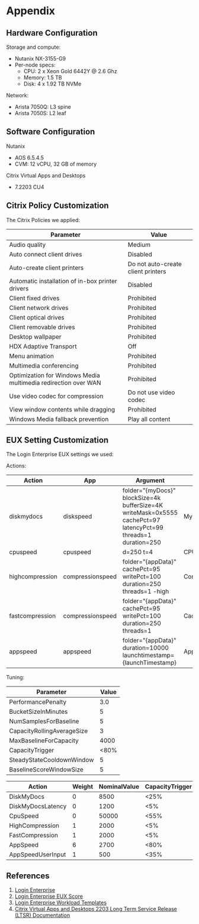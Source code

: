 # Appendix

## Hardware Configuration

Storage and compute:

- Nutanix NX-3155-G9
- Per-node specs:
  - CPU: 2 x Xeon Gold 6442Y @ 2.6 Ghz
  - Memory: 1.5 TB
  - Disk: 4 x 1.92 TB NVMe

Network:

- Arista 7050Q: L3 spine
- Arista 7050S: L2 leaf

## Software Configuration

Nutanix

- AOS 6.5.4.5
- CVM: 12 vCPU, 32 GB of memory

Citrix Virtual Apps and Desktops

- 7.2203 CU4

## Citrix Policy Customization

The Citrix Policies we applied:

| Parameter | Value |
| --- | --- |
| Audio quality | Medium |
| Auto connect client drives | Disabled |
| Auto-create client printers | Do not auto-create client printers |
| Automatic installation of in-box printer drivers | Disabled |
| Client fixed drives | Prohibited |
| Client network drives | Prohibited |
| Client optical drives | Prohibited |
| Client removable drives | Prohibited |
| Desktop wallpaper | Prohibited |
| HDX Adaptive Transport | Off |
| Menu animation | Prohibited |
| Multimedia conferencing | Prohibited |
| Optimization for Windows Media multimedia redirection over WAN | Prohibited |
| Use video codec for compression | Do not use video codec |
| View window contents while dragging | Prohibited |
| Windows Media fallback prevention | Play all content |

## EUX Setting Customization
The Login Enterprise EUX settings we used:

Actions:

| Action | App | Argument | Label |
| --- | --- | --- | --- | 
| diskmydocs | diskspeed | folder=\"{myDocs}\" blockSize=4k bufferSize=4K writeMask=0x5555 cachePct=97 latencyPct=99 threads=1 duration=250 | MyDocuments |
| cpuspeed | cpuspeed | d=250 t=4 | CPU |
| highcompression | compressionspeed | folder=\"{appData}\" cachePct=95 writePct=100 duration=250 threads=1 -high | Compression |
| fastcompression | compressionspeed | folder=\"{appData}\" cachePct=95 writePct=100 duration=250 threads=1 | CachedHighCompression |
| appspeed | appspeed | folder=\"{appData}\" duration=10000 launchtimestamp={launchTimestamp} | App |


Tuning:

| Parameter | Value |
| --- | --- |
  PerformancePenalty | 3.0 |
| BucketSizeInMinutes  | 5 |
| NumSamplesForBaseline | 5 |
| CapacityRollingAverageSize | 3 |
| MaxBaselineForCapacity | 4000 |
| CapacityTrigger | <80% |
| SteadyStateCooldownWindow | 5 |
| BaselineScoreWindowSize | 5 |

| Action | Weight | NominalValue | CapacityTrigger |
| --- | --- | --- | --- | 
| DiskMyDocs | 0 | 8500 | <25% | 
| DiskMyDocsLatency | 0 | 1200 | <5% | 
| CpuSpeed | 0 | 50000 | <55% | 
| HighCompression | 1 | 2000 | <5% | 
| FastCompression | 1 | 2000 | <5% | 
| AppSpeed | 6 | 2700 | <80% | 
| AppSpeedUserInput | 1 | 500 | <35% | 

## References

1.  [Login Enterprise](https://www.loginvsi.com/)
2.  [Login Enterprise EUX Score](https://support.loginvsi.com/hc/en-us/articles/4408717958162-Login-Enterprise-EUX-Score-#h_01GS8W30049HVB851TX60TDKS3)
3.  [Login Enterprise Workload Templates](https://support.loginvsi.com/hc/en-us/sections/360001765419-Workload-Templates)
4.  [Citrix Virtual Apps and Desktops 2203 Long Term Service Release (LTSR) Documentation](https://docs.citrix.com/en-us/citrix-virtual-apps-desktops/2203-ltsr/)

